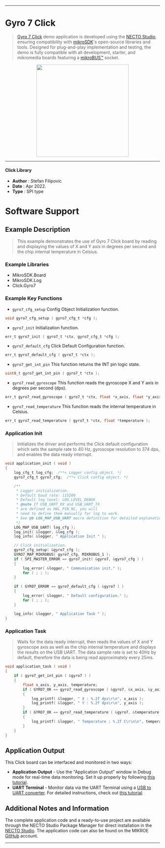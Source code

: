 
---
# Gyro 7 Click

> [Gyro 7 Click](https://www.mikroe.com/?pid_product=MIKROE-5145) demo application is developed using
the [NECTO Studio](https://www.mikroe.com/necto), ensuring compatibility with [mikroSDK](https://www.mikroe.com/mikrosdk)'s
open-source libraries and tools. Designed for plug-and-play implementation and testing, the demo is fully compatible with
all development, starter, and mikromedia boards featuring a [mikroBUS&trade;](https://www.mikroe.com/mikrobus) socket.

<p align="center">
  <img src="https://www.mikroe.com/?pid_product=MIKROE-5145&image=1" height=300px>
</p>

---

#### Click Library

- **Author**        : Stefan Filipovic
- **Date**          : Apr 2022.
- **Type**          : SPI type

# Software Support

## Example Description

> This example demonstrates the use of Gyro 7 Click board by reading and displaying
the values of X and Y axis in degrees per second and the chip internal temperature in Celsius.

### Example Libraries

- MikroSDK.Board
- MikroSDK.Log
- Click.Gyro7

### Example Key Functions

- `gyro7_cfg_setup` Config Object Initialization function.
```c
void gyro7_cfg_setup ( gyro7_cfg_t *cfg );
```

- `gyro7_init` Initialization function.
```c
err_t gyro7_init ( gyro7_t *ctx, gyro7_cfg_t *cfg );
```

- `gyro7_default_cfg` Click Default Configuration function.
```c
err_t gyro7_default_cfg ( gyro7_t *ctx );
```

- `gyro7_get_int_pin` This function returns the INT pin logic state.
```c
uint8_t gyro7_get_int_pin ( gyro7_t *ctx );
```

- `gyro7_read_gyroscope` This function reads the gyroscope X and Y axis in degrees per second (dps).
```c
err_t gyro7_read_gyroscope ( gyro7_t *ctx, float *x_axis, float *y_axis );
```

- `gyro7_read_temperature` This function reads the internal temperature in Celsius.
```c
err_t gyro7_read_temperature ( gyro7_t *ctx, float *temperature );
```

### Application Init

> Initializes the driver and performs the Click default configuration which sets the sample rate
to 40 Hz, gyroscope resolution to 374 dps, and enables the data ready interrupt.

```c
void application_init ( void )
{
    log_cfg_t log_cfg;  /**< Logger config object. */
    gyro7_cfg_t gyro7_cfg;  /**< Click config object. */

    /** 
     * Logger initialization.
     * Default baud rate: 115200
     * Default log level: LOG_LEVEL_DEBUG
     * @note If USB_UART_RX and USB_UART_TX 
     * are defined as HAL_PIN_NC, you will 
     * need to define them manually for log to work. 
     * See @b LOG_MAP_USB_UART macro definition for detailed explanation.
     */
    LOG_MAP_USB_UART( log_cfg );
    log_init( &logger, &log_cfg );
    log_info( &logger, " Application Init " );

    // Click initialization.
    gyro7_cfg_setup( &gyro7_cfg );
    GYRO7_MAP_MIKROBUS( gyro7_cfg, MIKROBUS_1 );
    if ( SPI_MASTER_ERROR == gyro7_init( &gyro7, &gyro7_cfg ) )
    {
        log_error( &logger, " Communication init." );
        for ( ; ; );
    }
    
    if ( GYRO7_ERROR == gyro7_default_cfg ( &gyro7 ) )
    {
        log_error( &logger, " Default configuration." );
        for ( ; ; );
    }
    
    log_info( &logger, " Application Task " );
}
```

### Application Task

> Waits for the data ready interrupt, then reads the values of X and Y gyroscope axis as well as
the chip internal temperature and displays the results on the USB UART. The data sample rate is
set to 40Hz by default, therefore the data is being read approximately every 25ms.

```c
void application_task ( void )
{
    if ( gyro7_get_int_pin ( &gyro7 ) )
    {
        float x_axis, y_axis, temperature;
        if ( GYRO7_OK == gyro7_read_gyroscope ( &gyro7, &x_axis, &y_axis ) )
        {
            log_printf( &logger, " X : %.2f dps\r\n", x_axis );
            log_printf( &logger, " Y : %.2f dps\r\n", y_axis );
        }
        if ( GYRO7_OK == gyro7_read_temperature ( &gyro7, &temperature ) )
        {
            log_printf( &logger, " Temperature : %.2f C\r\n\n", temperature );
        }
    }
}
```

## Application Output

This Click board can be interfaced and monitored in two ways:
- **Application Output** - Use the "Application Output" window in Debug mode for real-time data monitoring.
Set it up properly by following [this tutorial](https://www.youtube.com/watch?v=ta5yyk1Woy4).
- **UART Terminal** - Monitor data via the UART Terminal using
a [USB to UART converter](https://www.mikroe.com/click/interface/usb?interface*=uart,uart). For detailed instructions,
check out [this tutorial](https://help.mikroe.com/necto/v2/Getting%20Started/Tools/UARTTerminalTool).

## Additional Notes and Information

The complete application code and a ready-to-use project are available through the NECTO Studio Package Manager for 
direct installation in the [NECTO Studio](https://www.mikroe.com/necto). The application code can also be found on
the MIKROE [GitHub](https://github.com/MikroElektronika/mikrosdk_click_v2) account.

---
